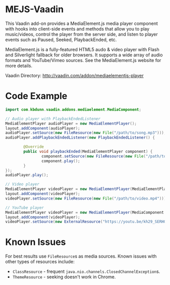 MEJS-Vaadin
===========

This Vaadin add-on provides a MediaElement.js media player component with hooks into client-side events and methods that allow you to play music/videos, control the player from the server side, and listen to player events such as Paused, Seeked, PlaybackEnded, etc.

MediaElement.js is a fully-featured HTML5 audo & video player with Flash and Silverlight fallback for older browsers. It supports a wide array of audio formats and YouTube/Vimeo sources. See the MediaElement.js website for more details.

Vaadin Directory: http://vaadin.com/addon/mediaelementjs-player

Code Example
=============
```java
import com.kbdunn.vaadin.addons.mediaelement.MediaComponent;

// Audio player with PlaybackEndedListener
MediaElementPlayer audioPlayer = new MediaElementPlayer();
layout.addComponent(audioPlayer);
audioPlayer.setSource(new FileResource(new File("/path/to/song.mp3")));
audioPlayer.addPlaybackEndedListener(new PlaybackEndedListener() {

        @Override
        public void playbackEnded(MediaElementPlayer component) {
                component.setSource(new FileResource(new File("/path/to/next/song.m4a")));
                component.play();
        }
});
audioPlayer.play();

// Video player
MediaElementPlayer videoPlayer = new MediaElementPlayer(MediaElementPlayer.Type.VIDEO);
layout.addComponent(videoPlayer);
videoPlayer.setSource(new FileResource(new File("/path/to/video.mp4")));

// YouTube player
MediaElementPlayer videoPlayer = new MediaElementPlayer(MediaComponent.Type.VIDEO);
layout.addComponent(videoPlayer);
videoPlayer.setSource(new ExternalResource("https://youtu.be/kh29_SERH0Y"));
```

Known Issues
=============
For best results use `FileResource`s as media sources. Known issues with other types of resources include:

* `ClassResource` - frequent `java.nio.channels.ClosedChannelException`s.
* `ThemeResource` - seeking doesn't work in Chrome.


